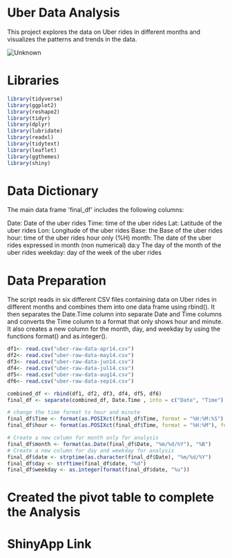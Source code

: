 # Uber Data Analysis

This project explores the data on Uber rides in different months and visualizes the patterns and trends in the data.

![Unknown](https://user-images.githubusercontent.com/118493723/234380395-257e9a81-40c7-4d18-973c-f1a309b9dc3a.png)

# Libraries 
 
```r
library(tidyverse)
library(ggplot2)
library(reshape2)
library(tidyr)
library(dplyr)
library(lubridate)
library(readxl)
library(tidytext)
library(leaflet)
library(ggthemes)
library(shiny)
```


# Data Dictionary 

The main data frame 'final_df' includes the following columns: 
 

Date: Date of the uber rides 
Time: time of the uber rides 
Lat: Latitude of the uber rides 
Lon: Longitude of the uber rides 
Base: the Base of the uber rides 
hour: time of the uber rides hour only (%H) 
month: The date of the uber rides expressed in month (non numerical)
da:y The day of the month of the uber rides 
weekday: day of the week of the uber rides 

# Data Preparation 

The script reads in six different CSV files containing data on Uber rides in different months and combines them into one data frame using rbind(). It then separates the Date.Time column into separate Date and Time columns and converts the Time column to a format that only shows hour and minute. It also creates a new column for the month, day, and weekday by using the functions format() and as.integer(). 

```r
df1<- read.csv("uber-raw-data-apr14.csv")
df2<- read.csv("uber-raw-data-may14.csv")
df3<- read.csv("uber-raw-data-jun14.csv")
df4<- read.csv("uber-raw-data-jul14.csv")
df5<- read.csv("uber-raw-data-aug14.csv")
df6<- read.csv("uber-raw-data-sep14.csv")

combined_df <- rbind(df1, df2, df3, df4, df5, df6)
final_df <- separate(combined_df, Date.Time , into = c("Date", "Time"), sep = " ")

# change the time format to hour and minute
final_df$Time <- format(as.POSIXct(final_df$Time, format = "%H:%M:%S"), format = "%H:%M")
final_df$hour <- format(as.POSIXct(final_df$Time, format = "%H:%M"), format = "%H")

# Create a new column for month only for analysis
final_df$month <- format(as.Date(final_df$Date, "%m/%d/%Y"), "%B")
# Create a new column for day and weekday for analysis
final_df$date <- strptime(as.character(final_df$Date), "%m/%d/%Y")
final_df$day <- strftime(final_df$date, "%d")
final_df$weekday <- as.integer(format(final_df$date, "%u")) 

```

# Created the pivot table to complete the Analysis 




# ShinyApp Link 


